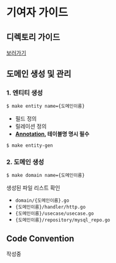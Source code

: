 # 기여자 가이드
## 디렉토리 가이드
[보러가기](./DIRECTORY_GUIDE.md)

## 도메인 생성 및 관리
### 1. 엔티티 생성
```bash
$ make entity name={도메인이름}
```

- 필드 정의
- 릴레이션 정의
- **[Annotation](https://entgo.io/docs/schema-annotations#custom-table-name), 테이블명 명시 필수**

```bash
$ make entity-gen
```

### 2. 도메인 생성
```bash
$ make domain name={도메인이름}
```

생성된 파일 리스트 확인
- `domain/{도메인이름}.go`
- `{도메인이름}/handler/http.go`
- `{도메인이름}/usecase/usecase.go`
- `{도메인이름}/repository/mysql_repo.go`

## Code Convention
작성중